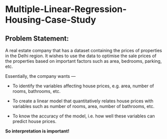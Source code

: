 # Multiple-Linear-Regression-Housing-Case-Study
## __Problem Statement__:

A real estate company that has a dataset containing the prices of properties in the Delhi region. It wishes to use the data to optimise the sale prices of the properties based on important factors such as area, bedrooms, parking, etc.

Essentially, the company wants —


- To identify the variables affecting house prices, e.g. area, number of rooms, bathrooms, etc.

- To create a linear model that quantitatively relates house prices with variables such as number of rooms, area, number of bathrooms, etc.

- To know the accuracy of the model, i.e. how well these variables can predict house prices.

__So interpretation is important!__
